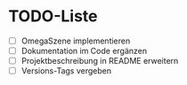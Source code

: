# TODO-Liste

- [ ] OmegaSzene implementieren
- [ ] Dokumentation im Code ergänzen
- [ ] Projektbeschreibung in README erweitern
- [ ] Versions-Tags vergeben
